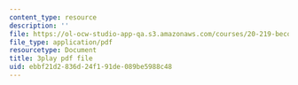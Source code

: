 ```yaml
---
content_type: resource
description: ''
file: https://ol-ocw-studio-app-qa.s3.amazonaws.com/courses/20-219-becoming-the-next-bill-nye-writing-and-hosting-the-educational-show-january-iap-2015/ebbf21d2836d24f191de089be5988c48_DpqY4j3nK3A.pdf
file_type: application/pdf
resourcetype: Document
title: 3play pdf file
uid: ebbf21d2-836d-24f1-91de-089be5988c48
---
```

